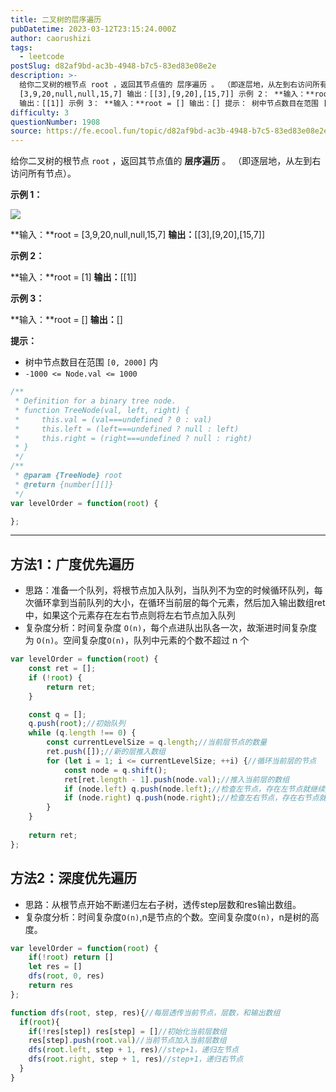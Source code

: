 ```yaml
---
title: 二叉树的层序遍历
pubDatetime: 2023-03-12T23:15:24.000Z
author: caorushizi
tags:
  - leetcode
postSlug: d82af9bd-ac3b-4948-b7c5-83ed83e08e2e
description: >-
  给你二叉树的根节点 root ，返回其节点值的 层序遍历 。 （即逐层地，从左到右访问所有节点）。 示例 1： **输入：**root =
  [3,9,20,null,null,15,7] 输出：[[3],[9,20],[15,7]] 示例 2： **输入：**root = [1]
  输出：[[1]] 示例 3： **输入：**root = [] 输出：[] 提示： 树中节点数目在范围 [0, 200
difficulty: 3
questionNumber: 1908
source: https://fe.ecool.fun/topic/d82af9bd-ac3b-4948-b7c5-83ed83e08e2e
---
```


给你二叉树的根节点 `root` ，返回其节点值的 **层序遍历** 。 （即逐层地，从左到右访问所有节点）。

**示例 1：**

![](https://assets.leetcode.com/uploads/2021/02/19/tree1.jpg) 


**输入：**root = [3,9,20,null,null,15,7]
**输出：**[[3],[9,20],[15,7]]

**示例 2：**


**输入：**root = [1]
**输出：**[[1]]

**示例 3：**


**输入：**root = []
**输出：**[]

**提示：**

* 树中节点数目在范围 `[0, 2000]` 内
* `-1000 <= Node.val <= 1000`

```js
/**
 * Definition for a binary tree node.
 * function TreeNode(val, left, right) {
 *     this.val = (val===undefined ? 0 : val)
 *     this.left = (left===undefined ? null : left)
 *     this.right = (right===undefined ? null : right)
 * }
 */
/**
 * @param {TreeNode} root
 * @return {number[][]}
 */
var levelOrder = function(root) {

};
```

---

## 方法1：广度优先遍历

- 思路：准备一个队列，将根节点加入队列，当队列不为空的时候循环队列，每次循环拿到当前队列的大小，在循环当前层的每个元素，然后加入输出数组ret中，如果这个元素存在左右节点则将左右节点加入队列
- 复杂度分析：时间复杂度 `O(n)`，每个点进队出队各一次，故渐进时间复杂度为 `O(n)`。空间复杂度`O(n)`，队列中元素的个数不超过 n 个

```js
var levelOrder = function(root) {
    const ret = [];
    if (!root) {
        return ret;
    }

    const q = [];
    q.push(root);//初始队列
    while (q.length !== 0) {
        const currentLevelSize = q.length;//当前层节点的数量
        ret.push([]);//新的层推入数组
        for (let i = 1; i <= currentLevelSize; ++i) {//循环当前层的节点
            const node = q.shift();
            ret[ret.length - 1].push(node.val);//推入当前层的数组
            if (node.left) q.push(node.left);//检查左节点，存在左节点就继续加入队列
            if (node.right) q.push(node.right);//检查左右节点，存在右节点就继续加入队列
        }
    }
        
    return ret;
};

```

## 方法2：深度优先遍历

- 思路：从根节点开始不断递归左右子树，透传step层数和res输出数组。
- 复杂度分析：时间复杂度`O(n)`,n是节点的个数。空间复杂度`O(n)`，n是树的高度。

```js
var levelOrder = function(root) {
    if(!root) return []
    let res = []
    dfs(root, 0, res)
    return res
};

function dfs(root, step, res){//每层透传当前节点，层数，和输出数组
  if(root){
    if(!res[step]) res[step] = []//初始化当前层数组
    res[step].push(root.val)//当前节点加入当前层数组
    dfs(root.left, step + 1, res)//step+1，递归左节点	
    dfs(root.right, step + 1, res)//step+1，递归右节点	
  }
}
```

